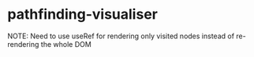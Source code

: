 # pathfinding-visualiser

NOTE: Need to use useRef for rendering only visited nodes instead of re-rendering the whole DOM
